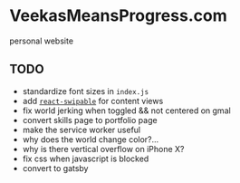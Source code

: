 # VeekasMeansProgress.com

personal website

## TODO

- standardize font sizes in `index.js`
- add [`react-swipable`](https://www.npmjs.com/package/react-swipeable) for content views
- fix world jerking when toggled && not centered on gmal
- convert skills page to portfolio page
- make the service worker useful
- why does the world change color?...
- why is there vertical overflow on iPhone X?
- fix css when javascript is blocked
- convert to gatsby
